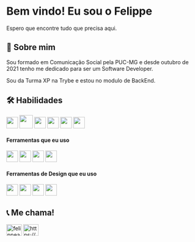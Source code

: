 # Bem vindo! Eu sou o Felippe
Espero que encontre tudo que precisa aqui. 



## 🚀 Sobre mim
Sou formado em Comunicação Social pela PUC-MG e desde outubro de 2021 tenho me dedicado para ser um Software Developer.

Sou da Turma XP na Trybe e estou no modulo de BackEnd.

## 🛠 Habilidades

<img height="30px" src="https://cdn.svgporn.com/logos/html-5.svg"> <img height="35px" src="https://cdn.svgporn.com/logos/css-3.svg"> <img height="30px" src="https://cdn.svgporn.com/logos/react.svg"> <img height="30px" src="https://cdn.svgporn.com/logos/bootstrap.svg"> <img height="30px" src="https://cdn.svgporn.com/logos/npm.svg"> <img height="30px" src="https://cdn.svgporn.com/logos/javascript.svg">


#### Ferramentas que eu uso

<img height="30px" src="https://cdn.svgporn.com/logos/git-icon.svg"> <img height="30px" src="https://cdn.svgporn.com/logos/visual-studio-code.svg"> <img height="30px" src="https://www.svgrepo.com/show/327408/logo-vercel.svg"> <img height="30px" src="https://cdn.svgporn.com/logos/terminal.svg">

#### Ferramentas de Design que eu uso

<img height="30px" src="https://cdn.svgporn.com/logos/figma.svg"> <img height="30px" src="https://cdn.worldvectorlogo.com/logos/adobe-xd.svg"> <img height="30px" src="https://cdn.worldvectorlogo.com/logos/adobe-illustrator-cc-2019.svg"> <img height="30px" src="https://cdn.worldvectorlogo.com/logos/photoshop-cc-4.svg">


## 📞 Me chama!

<p align="left">
<a href="https://twitter.com/felippeassuncao" target="blank"><img align="center" src="https://raw.githubusercontent.com/rahuldkjain/github-profile-readme-generator/master/src/images/icons/Social/twitter.svg" alt="felippeassuncao" height="30" width="40" /></a>
<a href="https://linkedin.com/in/https://www.linkedin.com/in/felippe-fernandes-6111b1117/" target="blank"><img align="center" src="https://raw.githubusercontent.com/rahuldkjain/github-profile-readme-generator/master/src/images/icons/Social/linked-in-alt.svg" alt="https://www.linkedin.com/in/felippe-fernandes-6111b1117/" height="30" width="40" /></a>
</p>
